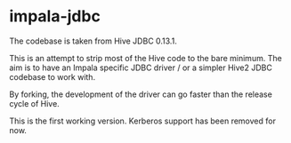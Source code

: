 impala-jdbc
===========

The codebase is taken from Hive JDBC 0.13.1. 

This is an attempt to strip most of the Hive code to the bare minimum.
The aim is to have an Impala specific JDBC driver / or a simpler Hive2 JDBC codebase to work with.

By forking, the development of the driver can go faster than the release cycle of Hive.


This is the first working version. 
Kerberos support has been removed for now.
